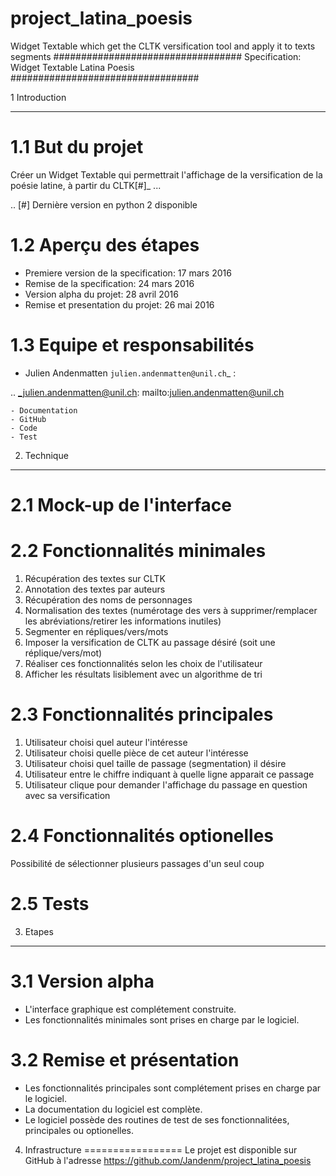 # project_latina_poesis
Widget Textable which get the CLTK versification tool and apply it to texts segments
##################################
Specification: Widget Textable Latina Poesis
##################################



1 Introduction
**************


1.1 But du projet
=================
Créer un Widget Textable qui permettrait l'affichage de la versification de la poésie latine, à partir du CLTK[#]_ ...

.. [#] Dernière version en python 2 disponible


1.2 Aperçu des étapes
=====================
* Premiere version de la specification: 17 mars 2016
* Remise de la specification: 24 mars 2016
* Version alpha du projet:  28 avril 2016
* Remise et presentation du projet:  26 mai 2016

1.3 Equipe et responsabilités
==============================

* Julien Andenmatten `julien.andenmatten@unil.ch`_ :

.. _julien.andenmatten@unil.ch: mailto:julien.andenmatten@unil.ch

    - Documentation
    - GitHub
    - Code
    - Test



2. Technique
************


2.1 Mock-up de l'interface
==========================


2.2 Fonctionnalités minimales
=============================
1) Récupération des textes sur CLTK
2) Annotation des textes par auteurs
3) Récupération des noms de personnages
4) Normalisation des textes (numérotage des vers à supprimer/remplacer les abréviations/retirer les informations inutiles)
5) Segmenter en répliques/vers/mots
6) Imposer la versification de CLTK au passage désiré (soit une réplique/vers/mot)
7) Réaliser ces fonctionnalités selon les choix de l'utilisateur
8) Afficher les résultats lisiblement avec un algorithme de tri

2.3 Fonctionnalités principales
===============================
1) Utilisateur choisi quel auteur l'intéresse
2) Utilisateur choisi quelle pièce de cet auteur l'intéresse
3) Utilisateur choisi quel taille de passage (segmentation) il désire
4) Utilisateur entre le chiffre indiquant à quelle ligne apparait ce passage
5) Utilisateur clique pour demander l'affichage du passage en question avec sa versification

2.4 Fonctionnalités optionelles
===============================
Possibilité de sélectionner plusieurs passages d'un seul coup


2.5 Tests
=========



3. Etapes
*********



3.1 Version alpha
=================
* L'interface graphique est complétement construite.
* Les fonctionnalités minimales sont prises en charge par le logiciel.



3.2 Remise et présentation
==========================
* Les fonctionnalités principales sont complétement prises en charge par le logiciel.
* La documentation du logiciel est complète.
* Le logiciel possède des routines de test de ses fonctionnalitées, principales ou optionelles.


4. Infrastructure
=================
Le projet est disponible sur GitHub à l'adresse https://github.com/Jandenm/project_latina_poesis

